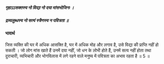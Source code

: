 ##### गृहाऽऽसक्तस्य नो विद्या नो दया मांसभोजिनः ।
##### द्रव्यलुब्धस्य नो सत्यं स्त्रैणस्य न पवित्रता ॥

#### भावार्थ

जिस व्यक्ति की घर में अधिक आसक्ति है, घर में अधिक मोह और लगाव है, उसे विद्या की प्राप्ति नहीं हो सकती । जो लोग मांस खाते हैं उनमें दया नहीं, जो धन के लोभी होते हैं, उनमें सत्य नहीं होता तथा दुराचारी, व्यभिचारी और भोगविलास में लगे रहने वाले मनुष्य में पवित्रता का अभाव रहता है ॥ 5 ॥